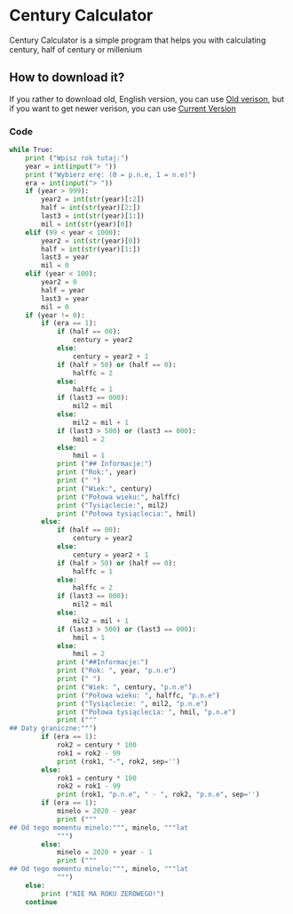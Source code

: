 <html>
    <head>
        <meta charset="UTF-8">
        <meta name="description" content="Century Calculator v1.1">
        <meta name="keywords" content="HTML, CSS, JavaScript">
        <meta name="author" content="CheryX">
        <meta name="viewport" content="width=device-width, initial-scale=1.0">
    </head>
</html>

# Century Calculator
Century Calculator is a simple program that helps you with calculating century, half of century or millenium

## How to download it?
If you rather to download old, English version, you can use [Old verison](https://github.com/CheryX/centurycalc), but if you want to get newer verison, you can use [Current Version](https://github.com/CheryX/centurycalc-pl/releases/tag/v1.1)

### Code
```py
while True:
    print ("Wpisz rok tutaj:")
    year = int(input("> "))
    print ("Wybierz erę: (0 = p.n.e, 1 = n.e)")
    era = int(input("> "))
    if (year > 999):
        year2 = int(str(year)[:2])
        half = int(str(year)[2:])
        last3 = int(str(year)[1:])
        mil = int(str(year)[0])
    elif (99 < year < 1000):
        year2 = int(str(year)[0])
        half = int(str(year)[1:])
        last3 = year
        mil = 0
    elif (year < 100):
        year2 = 0
        half = year
        last3 = year
        mil = 0
    if (year != 0):
        if (era == 1):
            if (half == 00):
                century = year2
            else:
                century = year2 + 1
            if (half > 50) or (half == 0):
                halffc = 2
            else:
                halffc = 1
            if (last3 == 000):
                mil2 = mil
            else:
                mil2 = mil + 1
            if (last3 > 500) or (last3 == 000):
                hmil = 2
            else:
                hmil = 1
            print ("## Informacje:")
            print ("Rok:", year)
            print (" ")
            print ("Wiek:", century)
            print ("Połowa wieku:", halffc)
            print ("Tysiąclecie:", mil2)
            print ("Połowa tysiąclecia:", hmil)
        else:
            if (half == 00):
                century = year2
            else:
                century = year2 + 1
            if (half > 50) or (half == 0):
                halffc = 1
            else:
                halffc = 2
            if (last3 == 000):
                mil2 = mil
            else:
                mil2 = mil + 1
            if (last3 > 500) or (last3 == 000):
                hmil = 1
            else:
                hmil = 2
            print ("##Informacje:")
            print ("Rok: ", year, "p.n.e")
            print (" ")
            print ("Wiek: ", century, "p.n.e")
            print ("Połowa wieku: ", halffc, "p.n.e")
            print ("Tysiąclecie: ", mil2, "p.n.e")
            print ("Połowa tysiąclecia: ", hmil, "p.n.e")
            print ("""
## Daty graniczne:""")
        if (era == 1):
            rok2 = century * 100
            rok1 = rok2 - 99
            print (rok1, "-", rok2, sep='')
        else:
            rok1 = century * 100
            rok2 = rok1 - 99
            print (rok1, "p.n.e", " - ", rok2, "p.n.e", sep='')
        if (era == 1):
            minelo = 2020 - year
            print ("""
## Od tego momentu minelo:""", minelo, """lat
            """)
        else:
            minelo = 2020 + year - 1
            print ("""
## Od tego momentu minelo:""", minelo, """lat
            """)
    else:
        print ("NIE MA ROKU ZEROWEGO!")
    continue
```
